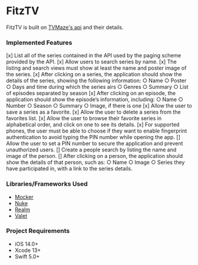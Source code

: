 # FitzTV

FitzTV is built on [TVMaze's api](https://www.tvmaze.com/api/) and their details.

### Implemented Features
[x] List all of the series contained in the API used by the paging scheme provided by the API.
[x] Allow users to search series by name.
[x] The listing and search views must show at least the name and poster image of the
series.
[x] After clicking on a series, the application should show the details of the series, showing
the following information:
    ○ Name
    ○ Poster
    ○ Days and time during which the series airs
    ○ Genres
    ○ Summary
    ○ List of episodes separated by season
[x] After clicking on an episode, the application should show the episode’s information, including:
    ○ Name
    ○ Number
    ○ Season
    ○ Summary
    ○ Image, if there is one
[x] Allow the user to save a series as a favorite.
[x] Allow the user to delete a series from the favorites list.
[x] Allow the user to browse their favorite series in alphabetical order, and click on one to
see its details.
[x] For supported phones, the user must be able to choose if they want to enable fingerprint authentication to avoid typing the PIN number while opening the app.
[] Allow the user to set a PIN number to secure the application and prevent unauthorized users.
[] Create a people search by listing the name and image of the person.
[] After clicking on a person, the application should show the details of that person, such
as:
    ○ Name
    ○ Image
    ○ Series they have participated in, with a link to the series details.



### Libraries/Frameworks Used
* [Mocker](https://github.com/WeTransfer/Mocker/)
* [Nuke](https://github.com/kean/Nuke/)
* [Realm](https://github.com/realm/realm-swift/)
* [Valet](https://github.com/Square/Valet/)

### Project Requirements
* iOS 14.0+
* Xcode 13+
* Swift 5.0+

